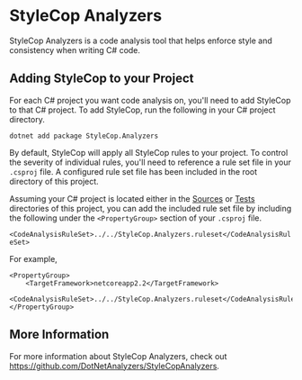 # StyleCop Analyzers #

StyleCop Analyzers is a code analysis tool that helps enforce style and consistency when writing C# code.

## Adding StyleCop to your Project ##

For each C# project you want code analysis on, you'll need to add StyleCop to that C# project. To add StyleCop, run the following in your C# project directory.

`dotnet add package StyleCop.Analyzers`

By default, StyleCop will apply all StyleCop rules to your project. To control the severity of individual rules, you'll need to reference a rule set file in your `.csproj` file. A configured rule set file has been included in the root directory of this project.

Assuming your C# project is located either in the [Sources](../Sources) or [Tests](../Tests) directories of this project, you can add the included rule set file by including the following under the `<PropertyGroup>` section of your `.csproj` file.

`<CodeAnalysisRuleSet>../../StyleCop.Analyzers.ruleset</CodeAnalysisRuleSet>`

For example,

```
<PropertyGroup>
    <TargetFramework>netcoreapp2.2</TargetFramework>
    <CodeAnalysisRuleSet>../../StyleCop.Analyzers.ruleset</CodeAnalysisRuleSet>
</PropertyGroup>
```

## More Information ##

For more information about StyleCop Analyzers, check out https://github.com/DotNetAnalyzers/StyleCopAnalyzers.
